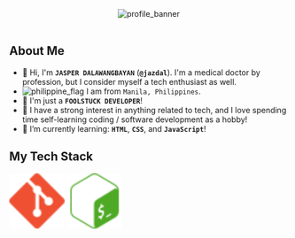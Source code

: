 <div align="center">
  <img src="profile_banner.gif" alt="profile_banner">
</div>
<br>

## About Me

- 👋 Hi, I'm **`JASPER DALAWANGBAYAN`** (**`@jazdal`**). I'm a medical doctor by profession, but I consider myself a tech enthusiast as well.
- <img src="https://cdn.statically.io/gh/hjnilsson/country-flags/master/svg/ph.svg" alt="philippine_flag" width="22"> I am from `Manila, Philippines`.
- 🤪 I'm just a **`FOOLSTUCK DEVELOPER`**!
- 👀 I have a strong interest in anything related to tech, and I love spending time self-learning coding / software development as a hobby!
- 🌱 I’m currently learning: **`HTML`**, **`CSS`**, and **`JavaScript`**!

## My Tech Stack

<div align="left">
  <img src="git-color.svg" alt="git_icon" width="100" height="100">
  <img src="gnubash-color.svg" alt="bash_icon" width="100" height="100">
</div>

<!---
jazdal/jazdal is a ✨ special ✨ repository because its `README.md` (this file) appears on your GitHub profile.
You can click the Preview link to take a look at your changes.
--->
